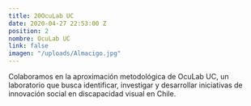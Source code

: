```yaml
---
title: 20OcuLab UC
date: 2020-04-27 22:53:00 Z
position: 2
nombre: OcuLab UC
link: false
imagen: "/uploads/Almacigo.jpg"
---
```


Colaboramos en la aproximación metodológica de OcuLab UC, un laboratorio que busca identificar, investigar y desarrollar iniciativas de innovación social en discapacidad visual en Chile. 
